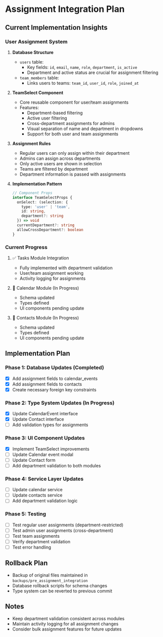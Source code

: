 # Assignment Integration Plan

## Current Implementation Insights

### User Assignment System
1. **Database Structure**
   - `users` table:
     - Key fields: `id`, `email`, `name`, `role`, `department`, `is_active`
     - Department and active status are crucial for assignment filtering
   - `team_members` table:
     - Links users to teams: `team_id`, `user_id`, `role`, `joined_at`

2. **TeamSelect Component**
   - Core reusable component for user/team assignments
   - Features:
     - Department-based filtering
     - Active user filtering
     - Cross-department assignments for admins
     - Visual separation of name and department in dropdowns
     - Support for both user and team assignments

3. **Assignment Rules**
   - Regular users can only assign within their department
   - Admins can assign across departments
   - Only active users are shown in selection
   - Teams are filtered by department
   - Department information is passed with assignments

4. **Implementation Pattern**
   ```typescript
   // Component Props
   interface TeamSelectProps {
     onSelect: (selection: { 
       type: 'user' | 'team', 
       id: string, 
       department?: string 
     }) => void
     currentDepartment?: string
     allowCrossDepartment?: boolean
   }
   ```

### Current Progress
1. ✅ Tasks Module Integration
   - Fully implemented with department validation
   - User/team assignment working
   - Activity logging for assignments

2. 🔄 Calendar Module (In Progress)
   - Schema updated
   - Types defined
   - UI components pending update

3. 🔄 Contacts Module (In Progress)
   - Schema updated
   - Types defined
   - UI components pending update

## Implementation Plan

### Phase 1: Database Updates (Completed)
- [x] Add assignment fields to calendar_events
- [x] Add assignment fields to contacts
- [x] Create necessary foreign key constraints

### Phase 2: Type System Updates (In Progress)
- [x] Update CalendarEvent interface
- [x] Update Contact interface
- [ ] Add validation types for assignments

### Phase 3: UI Component Updates
- [x] Implement TeamSelect improvements
- [ ] Update Calendar event modal
- [ ] Update Contact form
- [ ] Add department validation to both modules

### Phase 4: Service Layer Updates
- [ ] Update calendar service
- [ ] Update contacts service
- [ ] Add department validation logic

### Phase 5: Testing
- [ ] Test regular user assignments (department-restricted)
- [ ] Test admin user assignments (cross-department)
- [ ] Test team assignments
- [ ] Verify department validation
- [ ] Test error handling

## Rollback Plan
- Backup of original files maintained in `backups/pre_assignment_integration`
- Database rollback scripts for schema changes
- Type system can be reverted to previous commit

## Notes
- Keep department validation consistent across modules
- Maintain activity logging for all assignment changes
- Consider bulk assignment features for future updates 